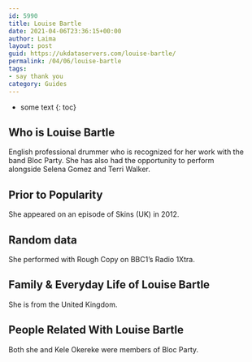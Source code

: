 ```yaml
---
id: 5990
title: Louise Bartle
date: 2021-04-06T23:36:15+00:00
author: Laima
layout: post
guid: https://ukdataservers.com/louise-bartle/
permalink: /04/06/louise-bartle
tags:
- say thank you
category: Guides
---
```


* some text
{: toc}


## Who is Louise Bartle
                  
                  
                  
English professional drummer who is recognized for her work with the band Bloc Party. She has also had the opportunity to perform alongside Selena Gomez and Terri Walker. 
                  
              
            
              
            
                
                
                
## Prior to Popularity
                  
                  
                  
She appeared on an episode of Skins (UK) in 2012.
                  
              
            
              
            
                
                
                
## Random data
                  
                  
                  
She performed with Rough Copy on BBC1&#8217;s Radio 1Xtra.
                  
              
            
              
            
                
                
                
## Family & Everyday Life of Louise Bartle
                  
                  
                  
She is from the United Kingdom.
                  
              
            
              
            
                
                
                
## People Related With Louise Bartle
                  
                  
                  
Both she and Kele Okereke were members of Bloc Party. 
                  
              
            
              
            
                
              
            
              
              
            
            
              
            
          
          
          
